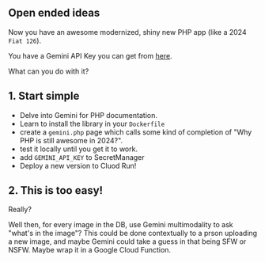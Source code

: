

## Open ended ideas

Now you have an awesome modernized, shiny new PHP app (like a 2024 `Fiat 126`).

You have a Gemini API Key you can get from [here](https://ai.google.dev/gemini-api/docs/api-key).

What can you do with it?

## 1. Start simple

* Delve into Gemini for PHP documentation.
* Learn to install the library in your `Dockerfile`
* create a `gemini.php` page which calls some kind of completion of "Why PHP is still awesome in 2024?".
* test it locally until you get it to work.
* add `GEMINI_API_KEY` to SecretManager
* Deploy a new version to Cluod Run!

## 2. This is too easy!

Really?

Well then, for every image in the DB, use Gemini multimodality to ask "what's in the image"?
This could be done contextually to a prson uploading a new image, and maybe Gemini could take a guess in that being SFW or NSFW.
Maybe wrap it in a Google Cloud Function.
